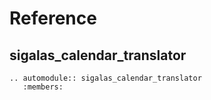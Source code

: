 # Reference

## sigalas_calendar_translator

```{eval-rst}
.. automodule:: sigalas_calendar_translator
   :members:
```
